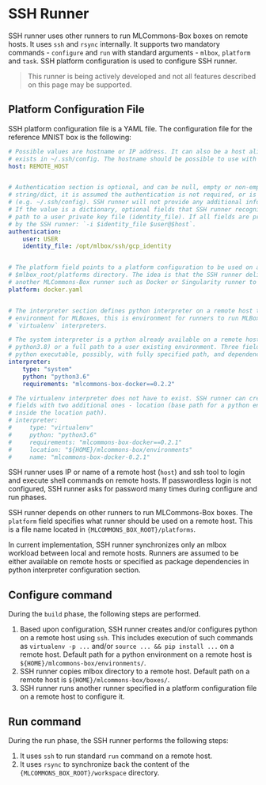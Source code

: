 # SSH Runner
SSH runner uses other runners to run MLCommons-Box boxes on remote hosts. It uses `ssh` and `rsync` internally. It
supports two mandatory commands - `configure` and `run` with standard arguments - `mlbox`, `platform` and `task`. SSH
platform configuration is used to configure SSH runner.

> This runner is being actively developed and not all features described on this page may be supported.


## Platform Configuration File
SSH platform configuration file is a YAML file. The configuration file for the reference MNIST box is the following:
```yaml
# Possible values are hostname or IP address. It can also be a host alias if there is a corresponding section
# exists in ~/.ssh/config. The hostname should be possible to use with tools like ssh, rsync and scp.
host: REMOTE_HOST


# Authentication section is optional, and can be null, empty or non-empty dictionary. If value is null or empty 
# string/dict, it is assumed the authentication is not required, or is configured in user environment 
# (e.g. ~/.ssh/config). SSH runner will not provide any additional information on a command line for ssh, rsync or scp.
# If the value is a dictionary, optional fields that SSH runner recognizes are user name on a remote host (user) and 
# path to a user private key file (identity_file). If all fields are present, the following connection string is used 
# by the SSH runner: `-i $identity_file $user@$host`.
authentication:
    user: USER
    identity_file: /opt/mlbox/ssh/gcp_identity


# The platform field points to a platform configuration to be used on a remote host. This file must be located inside 
# $mlbox_root/platforms directory. The idea is that the SSH runner delivers an MLBox to a remote host and then use 
# another MLCommons-Box runner such as Docker or Singularity runner to run that MLBox there.
platform: docker.yaml


# The interpreter section defines python interpreter on a remote host to use to run other runners there. This is not 
# environment for MLBoxes, this is environment for runners to run MLBoxes. Two options are supported - `system` and 
# `virtualenv` interpreters.

# The system interpreter is a python already available on a remote host. It can be just an executable (python, 
# python3.8) or a full path to a user existing environment. Three fields should be provided: type (system in this case), 
# python executable, possibly, with fully specified path, and dependencies in the form of a string (requirements).
interpreter:
    type: "system"
    python: "python3.6"
    requirements: "mlcommons-box-docker==0.2.2"

# The virtualenv interpreter does not have to exist. SSH runner can create this one. This interpreter has the same 
# fields with two additional ones - location (base path for a python environment) and name (basically, a folder name 
# inside the location path).
# interpreter:
#     type: "virtualenv"
#     python: "python3.6"
#     requirements: "mlcommons-box-docker==0.2.1"
#     location: "${HOME}/mlcommons-box/environments"
#     name: "mlcommons-box-docker-0.2.1"
```

SSH runner uses IP or name of a remote host (`host`) and ssh tool to login and execute shell commands on remote hosts. 
If passwordless login is not configured, SSH runner asks for password many times during configure and run phases.  
  
SSH runner depends on other runners to run MLCommons-Box boxes. The `platform` field specifies what runner should be
used on a remote host. This is a file name located in `{MLCOMMONS_BOX_ROOT}/platforms`.  

In current implementation, SSH runner synchronizes only an mlbox workload between local and remote hosts. Runners
are assumed to be either available on remote hosts or specified as package dependencies in python interpreter 
configuration section. 


## Configure command
During the `build` phase, the following steps are performed.
1. Based upon configuration, SSH runner creates and/or configures python on a remote host using `ssh`. This includes
   execution of such commands as `virtualenv -p ...` and/or `source ... && pip install ...` on a remote host. Default
   path for a python environment on a remote host is `${HOME}/mlcommons-box/environments/`.   
2. SSH runner copies mlbox directory to a remote host. Default path on a remote host is `${HOME}/mlcommons-box/boxes/`.
3. SSH runner runs another runner specified in a platform configuration file on a remote host to configure it. 


## Run command
During the run phase, the SSH runner performs the following steps:  
1. It uses `ssh` to run standard `run` command on a remote host.  
2. It uses `rsync` to synchronize back the content of the `{MLCOMMONS_BOX_ROOT}/workspace` directory.   
